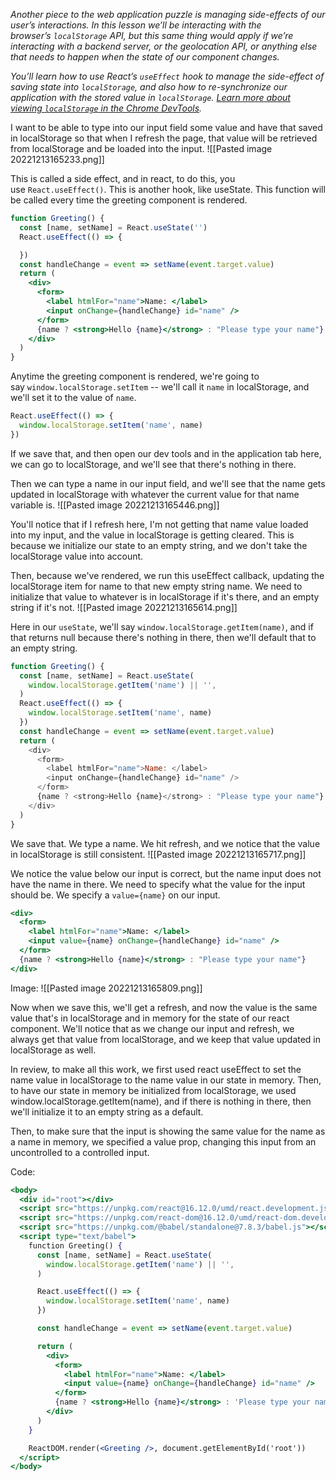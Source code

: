 *Another piece to the web application puzzle is managing side-effects of our user’s interactions. In this lesson we’ll be interacting with the browser’s `localStorage` API, but this same thing would apply if we’re interacting with a backend server, or the geolocation API, or anything else that needs to happen when the state of our component changes.*

*You’ll learn how to use React’s `useEffect` hook to manage the side-effect of saving state into `localStorage`, and also how to re-synchronize our application with the stored value in `localStorage`. [Learn more about viewing `localStorage` in the Chrome DevTools](https://developers.google.com/web/tools/chrome-devtools/storage/localstorage).*

I want to be able to type into our input field some value and have that saved in localStorage so that when I refresh the page, that value will be retrieved from localStorage and be loaded into the input.
![[Pasted image 20221213165233.png]] 

This is called a side effect, and in react, to do this, you use `React.useEffect()`. This is another hook, like useState. This function will be called every time the greeting component is rendered.

```jsx
function Greeting() {
  const [name, setName] = React.useState('')
  React.useEffect(() => {

  })
  const handleChange = event => setName(event.target.value)
  return (
    <div>
      <form>
        <label htmlFor="name">Name: </label>
        <input onChange={handleChange} id="name" />
      </form>
      {name ? <strong>Hello {name}</strong> : "Please type your name"}
    </div>
  )
}
```

Anytime the greeting component is rendered, we're going to say `window.localStorage.setItem` -- we'll call it `name` in localStorage, and we'll set it to the value of `name`.

```jsx
React.useEffect(() => {
  window.localStorage.setItem('name', name)
})
```

If we save that, and then open our dev tools and in the application tab here, we can go to localStorage, and we'll see that there's nothing in there.

Then we can type a name in our input field, and we'll see that the name gets updated in localStorage with whatever the current value for that name variable is.
![[Pasted image 20221213165446.png]]

You'll notice that if I refresh here, I'm not getting that name value loaded into my input, and the value in localStorage is getting cleared. This is because we initialize our state to an empty string, and we don't take the localStorage value into account.

Then, because we've rendered, we run this useEffect callback, updating the localStorage item for name to that new empty string name. We need to initialize that value to whatever is in localStorage if it's there, and an empty string if it's not.
![[Pasted image 20221213165614.png]]

Here in our `useState`, we'll say `window.localStorage.getItem(name)`, and if that returns null because there's nothing in there, then we'll default that to an empty string.
```js
function Greeting() {
  const [name, setName] = React.useState(
    window.localStorage.getItem('name') || '',
  )
  React.useEffect(() => {
    window.localStorage.setItem('name', name)
  })
  const handleChange = event => setName(event.target.value)
  return (
    <div>
      <form>
        <label htmlFor="name">Name: </label>
        <input onChange={handleChange} id="name" />
      </form>
      {name ? <strong>Hello {name}</strong> : "Please type your name"}
    </div>
  )
}
```

We save that. We type a name. We hit refresh, and we notice that the value in localStorage is still consistent.
![[Pasted image 20221213165717.png]]

We notice the value below our input is correct, but the name input does not have the name in there. We need to specify what the value for the input should be. We specify a `value={name}` on our input.
```jsx
<div>
  <form>
    <label htmlFor="name">Name: </label>
    <input value={name} onChange={handleChange} id="name" />
  </form>
  {name ? <strong>Hello {name}</strong> : "Please type your name"}
</div>
```

Image:
![[Pasted image 20221213165809.png]]

Now when we save this, we'll get a refresh, and now the value is the same value that's in localStorage and in memory for the state of our react component. We'll notice that as we change our input and refresh, we always get that value from localStorage, and we keep that value updated in localStorage as well.

In review, to make all this work, we first used react useEffect to set the name value in localStorage to the name value in our state in memory. Then, to have our state in memory be initialized from localStorage, we used window.localStorage.getItem(name), and if there is nothing in there, then we'll initialize it to an empty string as a default.

Then, to make sure that the input is showing the same value for the name as a name in memory, we specified a value prop, changing this input from an uncontrolled to a controlled input.

Code:
```jsx
<body>
  <div id="root"></div>
  <script src="https://unpkg.com/react@16.12.0/umd/react.development.js"></script>
  <script src="https://unpkg.com/react-dom@16.12.0/umd/react-dom.development.js"></script>
  <script src="https://unpkg.com/@babel/standalone@7.8.3/babel.js"></script>
  <script type="text/babel">
    function Greeting() {
      const [name, setName] = React.useState(
        window.localStorage.getItem('name') || '',
      )

      React.useEffect(() => {
        window.localStorage.setItem('name', name)
      })

      const handleChange = event => setName(event.target.value)

      return (
        <div>
          <form>
            <label htmlFor="name">Name: </label>
            <input value={name} onChange={handleChange} id="name" />
          </form>
          {name ? <strong>Hello {name}</strong> : 'Please type your name'}
        </div>
      )
    }

    ReactDOM.render(<Greeting />, document.getElementById('root'))
  </script>
</body>
```